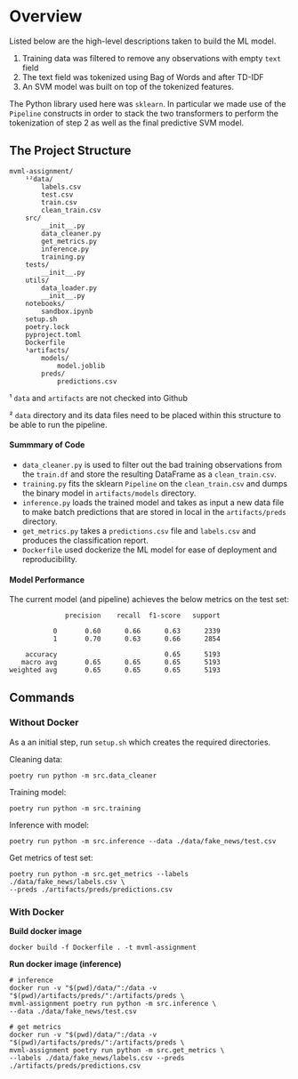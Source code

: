 # Overview
Listed below are the high-level descriptions taken to build the ML model.

1. Training data was filtered to remove any observations with empty `text` field
2. The text field was tokenized using Bag of Words and after TD-IDF
3. An SVM model was built on top of the tokenized features.

The Python library used here was `sklearn`. In particular we made use of the
`Pipeline` constructs in order to stack the two transformers to perform the
tokenization of step 2 as well as the final predictive SVM model.

## The Project Structure
```
mvml-assignment/
    ¹²data/
        labels.csv
        test.csv
        train.csv
        clean_train.csv
    src/
        __init__.py
        data_cleaner.py
        get_metrics.py
        inference.py
        training.py
    tests/
        __init__.py
    utils/
        data_loader.py
        __init__.py
    notebooks/
        sandbox.ipynb
    setup.sh
    poetry.lock
    pyproject.toml
    Dockerfile
    ¹artifacts/
        models/
            model.joblib
        preds/
            predictions.csv
```
¹ `data` and `artifacts` are not checked into Github

² `data` directory and its data files need to be placed within this structure
to be able to run the pipeline.

#### Summmary of Code
- `data_cleaner.py` is used to filter out the bad training observations from the
`train.df` and store the resulting DataFrame as a `clean_train.csv`.
- `training.py` fits the sklearn `Pipeline` on the `clean_train.csv` and dumps
the binary model in `artifacts/models` directory.
- `inference.py` loads the trained model and takes as input a new data file
to make batch predictions that are stored in local in the `artifacts/preds`
directory.
- `get_metrics.py` takes a `predictions.csv` file and `labels.csv` and produces
the classification report.
- `Dockerfile` used dockerize the ML model for ease of deployment and
reproducibility.

#### Model Performance
The current model (and pipeline) achieves the below metrics on the test set:

```
              precision    recall  f1-score   support

           0       0.60      0.66      0.63      2339
           1       0.70      0.63      0.66      2854

    accuracy                           0.65      5193
   macro avg       0.65      0.65      0.65      5193
weighted avg       0.65      0.65      0.65      5193
```

## Commands
### Without Docker

As a an initial step, run `setup.sh` which creates the required directories.

Cleaning data:
```
poetry run python -m src.data_cleaner
```

Training model:
```
poetry run python -m src.training 
```

Inference with model:
```
poetry run python -m src.inference --data ./data/fake_news/test.csv
```

Get metrics of test set:
```
poetry run python -m src.get_metrics --labels ./data/fake_news/labels.csv \
--preds ./artifacts/preds/predictions.csv
```


### With Docker

**Build docker image**
```
docker build -f Dockerfile . -t mvml-assignment
```

**Run docker image (inference)**
```
# inference
docker run -v "$(pwd)/data/":/data -v "$(pwd)/artifacts/preds/":/artifacts/preds \
mvml-assignment poetry run python -m src.inference \
--data ./data/fake_news/test.csv

# get metrics
docker run -v "$(pwd)/data/":/data -v "$(pwd)/artifacts/preds/":/artifacts/preds \
mvml-assignment poetry run python -m src.get_metrics \
--labels ./data/fake_news/labels.csv --preds ./artifacts/preds/predictions.csv 
```
